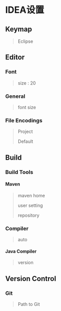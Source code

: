 # IDEA设置

## Keymap

> Eclipse

## Editor

### Font

> size : 20

### General

> font size

### File Encodings

> Project
>
> Default

## Build

### Build Tools

#### Maven

> maven home
>
> user setting
>
> repository

### Compiler

> auto

#### Java Compiler

> version

## Version Control

### Git

> Path to Git